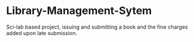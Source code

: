 # Library-Management-Sytem
Sci-lab based project, issuing and submitting a book and the fine charges added upon late submission.

